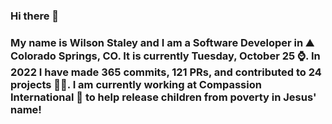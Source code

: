 ### Hi there 👋

### My name is Wilson Staley and I am a Software Developer in ⛰ Colorado Springs, CO.  It is currently Tuesday, October 25 ⌚. In 2022 I have made 365 commits, 121 PRs, and contributed to 24 projects 👨‍💻. I am currently working at Compassion International 🏢 to help release children from poverty in Jesus' name!